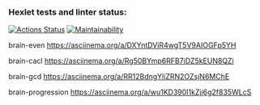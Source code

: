 ### Hexlet tests and linter status:
[![Actions Status](https://github.com/lisaCookie/python-project-49/actions/workflows/hexlet-check.yml/badge.svg)](https://github.com/lisaCookie/python-project-49/actions)
 [![Maintainability](https://api.codeclimate.com/v1/badges/43fec8d0653b1dc49367/maintainability)](https://codeclimate.com/github/lisaCookie/python-project-49/maintainability)


brain-even
https://asciinema.org/a/DXYntDViR4wgT5V9AIOGFp5YH

brain-cacl
https://asciinema.org/a/Rg50BYmp6RFB7iDZ5kEUN8QZi

brain-gcd
https://asciinema.org/a/RR12BdngYliZRN2OZsjN6MChE

brain-progression
https://asciinema.org/a/wu1KD390I1kZjj6g2f835WLcS
